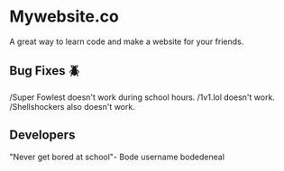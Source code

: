 # Mywebsite.co
A great way to learn code and make a website for your friends.

## Bug Fixes 🪲
/Super Fowlest doesn't work during school hours.
/1v1.lol doesn't work.
/Shellshockers also doesn't work.

## Developers
"Never get bored at school"- Bode username bodedeneal
